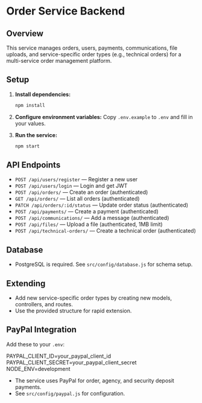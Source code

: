 # Order Service Backend

## Overview
This service manages orders, users, payments, communications, file uploads, and service-specific order types (e.g., technical orders) for a multi-service order management platform.

## Setup

1. **Install dependencies:**
   ```bash
   npm install
   ```

2. **Configure environment variables:**
   Copy `.env.example` to `.env` and fill in your values.

3. **Run the service:**
   ```bash
   npm start
   ```

## API Endpoints

- `POST /api/users/register` — Register a new user
- `POST /api/users/login` — Login and get JWT
- `POST /api/orders/` — Create an order (authenticated)
- `GET /api/orders/` — List all orders (authenticated)
- `PATCH /api/orders/:id/status` — Update order status (authenticated)
- `POST /api/payments/` — Create a payment (authenticated)
- `POST /api/communications/` — Add a message (authenticated)
- `POST /api/files/` — Upload a file (authenticated, 1MB limit)
- `POST /api/technical-orders/` — Create a technical order (authenticated)

## Database
- PostgreSQL is required. See `src/config/database.js` for schema setup.

## Extending
- Add new service-specific order types by creating new models, controllers, and routes.
- Use the provided structure for rapid extension. 

## PayPal Integration

Add these to your `.env`:

PAYPAL_CLIENT_ID=your_paypal_client_id
PAYPAL_CLIENT_SECRET=your_paypal_client_secret
NODE_ENV=development

- The service uses PayPal for order, agency, and security deposit payments.
- See `src/config/paypal.js` for configuration. 
